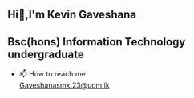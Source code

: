 ##           Hi👋,I'm Kevin Gaveshana
## Bsc(hons) Information Technology undergraduate

<ul>
<li>📫 How to reach me<br>
<a href="Gaveshanasmk.23@uom.lk">Gaveshanasmk.23@uom.lk</a>
</li>
</ul>

